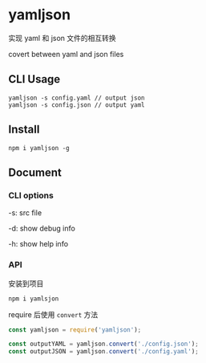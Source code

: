# yamljson

实现 yaml 和 json 文件的相互转换

covert between yaml and json files

## CLI Usage

    yamljson -s config.yaml // output json
    yamljson -s config.json // output yaml

## Install

    npm i yamljson -g

## Document

### CLI options

-s: src file

-d: show debug info

-h: show help info

### API

安装到项目

    npm i yamlsjon

require 后使用 `convert` 方法

```javascript
const yamljson = require('yamljson');

const outputYAML = yamljson.convert('./config.json');
const outputJSON = yamljson.convert('./config.yaml');
```
